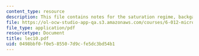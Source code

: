 ```yaml
---
content_type: resource
description: This file contains notes for the saturation regime, backgate characteristics.
file: https://ol-ocw-studio-app-qa.s3.amazonaws.com/courses/6-012-microelectronic-devices-and-circuits-fall-2005/0498bbf0f0e585507d9cfe5dc3bd54b1_lec10.pdf
file_type: application/pdf
resourcetype: Document
title: lec10.pdf
uid: 0498bbf0-f0e5-8550-7d9c-fe5dc3bd54b1
---
```

